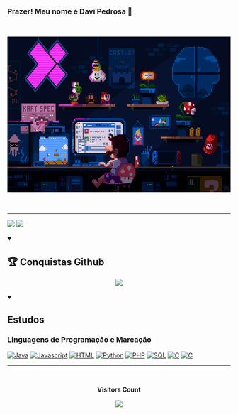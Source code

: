 ### Prazer! Meu nome é Davi Pedrosa 👋
<!--
**DaviEspinosa/DaviEspinosa** is a ✨ _special_ ✨ repository because its `README.md` (this file) appears on your GitHub profile.

Here are some ideas to get you started:

- 🔭 I’m currently working on ...
- 🌱 I’m currently learning ...
- 👯 I’m looking to collaborate on ...
- 🤔 I’m looking for help with ...
- 💬 Ask me about ...
- 📫 How to reach me: ...
- 😄 Pronouns: ...
- ⚡ Fun fact: ...
-->
  <br>
    
  <p align="center">
      <img src="https://github.com/DaviEspinosa/DaviEspinosa/blob/main/teste/mario.gif/" alt="Mario Game" width="100%" height="350px">
  </p>  
  
  <br>
<hr>

 <img height="200em" src="https://github-readme-stats.vercel.app/api?username=DaviEspinosa&include_all_commits=true&theme=chartreuse-dark&bg_color=0d1117&hide_border=true"/>  <img height="200em" src="https://github-readme-stats.vercel.app/api/top-langs/?username=DaviEspinosa&layout=donut&icons=true&theme=chartreuse-dark&bg_color=0d1117&hide_border=true"/>

  
  <div style="display: inline_block">
    
  <details open>
     <summary><h2>🏆 Conquistas Github</h2></summary>
      <p align="center">
     <img src="https://github-profile-trophy.vercel.app/?username=DaviEspinosa&theme=nord&row=2&bg=true&column=3&margin-w=15&margin-h=15" />
      </p>
    </details>
    
  <details open>
      <summary> <h2>Estudos</h2></summary>
      <h3>Linguagens de Programação e Marcação</h3>
      <p>
        <a href="https://github.com/DaviEspinosa"><img alt="Java" src="https://img.shields.io/badge/Java-007396.svg?&logoColor=white"></a>
        <a href="https://github.com/DaviEspinosa"><img alt="Javascript" src="https://img.shields.io/badge/JavaScript-F7DF1E.svg?logo=javascript&logoColor=white"></a>
        <a href="https://github.com/DaviEspinosa"><img alt="HTML" src="https://img.shields.io/badge/HTML-E34F26.svg?logo=html5&logoColor=white"></a>
        <a href="https://github.com/DaviEspinosa"><img alt="Python" src="https://img.shields.io/badge/Python-306998.svg?logo=python&logoColor=white"></a>
        <a href="https://github.com/DaviEspinosa"><img alt="PHP" src="https://img.shields.io/badge/PHP-4F5D95.svg?logo=php&logoColor=white"></a>
        <a href="https://github.com/DaviEspinosa"><img alt="SQL" src="https://custom-icon-badges.demolab.com/badge/SQL-003B57.svg?logo=database&logoColor=white"></a>
        <a href="https://github.com/DaviEspinosa"><img alt="C" src="https://img.shields.io/badge/C-00FF00.svg?logo=c&logoColor=white"></a>
        <a href="https://github.com/DaviEspinosa"><img alt="C" src="https://img.shields.io/badge/CSS-264de4.svg?logo=css3&logoColor=white"></a>
      </p>
    </details>  
    
    
  </div>    
   <hr>
   <div align="center">
    <br><p align="centre"><b>Visitors Count</b></p>  
    <p align="center"><img align="center" src="https://profile-counter.glitch.me/{DaviEspinosa}/count.svg" /></p> 
    <br>
  </div>

